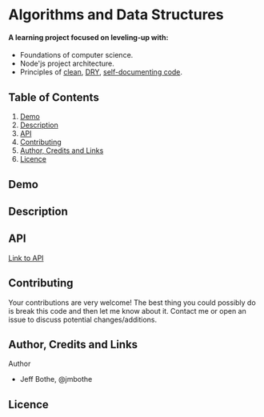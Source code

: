 # Algorithms and Data Structures

#### A learning project focused on leveling-up with:
* Foundations of computer science.
* Node'js project architecture.
* Principles of [clean](https://github.com/ryanmcdermott/clean-code-javascript), [DRY](https://en.wikipedia.org/wiki/Don%27t_repeat_yourself), [self-documenting code](https://en.wikipedia.org/wiki/Self-documenting_code).

## Table of Contents

1. [Demo](#demo)
2. [Description](#description)
3. [API](#api)
4. [Contributing](#contributing)
5. [Author, Credits and Links](#author-credits-and-links)
6. [Licence](#licence)

## Demo

## Description

## API

[Link to API](./api/API.md)

## Contributing

Your contributions are very welcome! The best thing you could possibly do is break this code and then let me know about it. Contact me or open an issue to discuss potential changes/additions.

## Author, Credits and Links

Author
* Jeff Bothe, @jmbothe

## Licence
